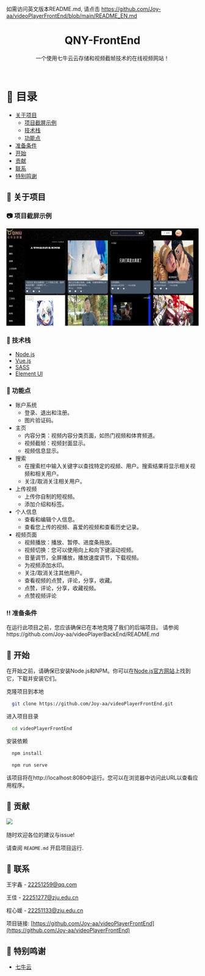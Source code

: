 如需访问英文版本README.md,
请点击 https://github.com/Joy-aa/videoPlayerFrontEnd/blob/main/README_EN.md


<div align="center">

  <h1>QNY-FrontEnd</h1>

  <p>
    一个使用七牛云云存储和视频截帧技术的在线视频网站！
  </p>

<!-- Badges -->

</div>

<br />

<!-- 目录 -->

# :notebook_with_decorative_cover: 目录

- [关于项目](#star2-关于项目)
    * [项目截屏示例](#camera-项目截屏示例)
    * [技术栈](#space_invader-技术栈)
    * [功能点](#dart-功能点)
- [准备条件](#bangbang-准备条件)
- [开始](#toolbox-开始)
- [贡献](#wave-贡献)
- [联系](#handshake-联系)
- [特别鸣谢](#gem-特别鸣谢)

<!-- 关于项目 -->
## :star2: 关于项目

<!-- 项目截屏示例 -->
### :camera: 项目截屏示例

<div align="center"> 
  <img src="src/assets/readmeimg.png" alt="screenshot" />
</div>

[//]: # (<!-- Project Structure -->)

[//]: # (### :key: Project Structure)

[//]: # ()
[//]: # (│  ***config files**  )

[//]: # (│  babel.config.js   )

[//]: # (│  jsconfig.json  )

[//]: # (│  package-lock.json  )

[//]: # (│  package.json  )

[//]: # (│  README.md  )

[//]: # (│  tsconfig.json  )

[//]: # (│  vue.config.js  )

[//]: # (│  ***npm library**  )

[//]: # (├─node_modules  )

[//]: # (│  ***public files**  )

[//]: # (├─public  )

[//]: # (│  ***source files**  )

[//]: # (└─src  )

[//]: # (│  ***program entrance file**  )

[//]: # (│     App.vue   )

[//]: # (│     main.ts  )

[//]: # (│     shims-vue.d.ts  )

[//]: # (│  ***login api files**  )

[//]: # (├─api  )

[//]: # (│  ***related images**  )

[//]: # (├─assets  )

[//]: # (├─components  )

[//]: # (│  ***main pages**  )

[//]: # (├─pages  )

[//]: # (│  ├─homepage  )

[//]: # (│  ├─loginIn  )

[//]: # (│  └─user  )

[//]: # (│  ***router files**  )

[//]: # (├─router  )

[//]: # (│      index.ts  )

[//]: # (│  ***storage files**  )

[//]: # (├─store  )

[//]: # (│      index.js  )

[//]: # (│  ***util files**  )

[//]: # (└─utils)

<!-- 技术栈 -->
### :space_invader: 技术栈

<ul>
  <li><a href="https://nodejs.org/en">Node.js</a></li>
  <li><a href="https://cn.vuejs.org/">Vue.js</a></li>
  <li><a href="https://www.sass.hk/">SASS</a></li>
  <li><a href="https://element-plus.org/zh-CN/">Element UI</a></li>
</ul>

<!-- 功能点 -->
### :dart: 功能点

- 账户系统
  * 登录、退出和注册。
  * 图片验证码。
- 主页
  * 内容分类：视频内容分类页面，如热门视频和体育频道。
  * 视频截帧：视频封面显示。
  * 视频信息显示。
- 搜索
  * 在搜索栏中输入关键字以查找特定的视频、用户。搜索结果将显示相关视频和相关用户。
  * 关注/取消关注相关用户。
- 上传视频
  * 上传你自制的短视频。
  * 添加介绍和标签。
- 个人信息
  * 查看和编辑个人信息。
  * 查看您上传的视频、喜爱的视频和查看历史记录。
- 视频页面
  * 视频播放：播放、暂停、进度条拖放。
  * 视频切换：您可以使用向上和向下键滚动视频。
  * 音量调节，全屏播放，播放速度调节，下载视频。
  * 为视频添加水印。
  * 关注/取消关注其他用户。
  * 查看视频的点赞，评论，分享，收藏。
  * 点赞，评论，分享，收藏视频。
  * 点赞视频评论

<!-- 准备条件 -->
### :bangbang: 准备条件

在运行此项目之前，您应该确保已在本地克隆了我们的后端项目。
请参阅https://github.com/Joy-aa/videoPlayerBackEnd/README.md

<!-- 开始 -->
## 	:toolbox: 开始

在开始之前，请确保已安装Node.js和NPM。你可以在[Node.js官方网站](https://nodejs.org/)上找到它，下载并安装它们。

克隆项目到本地

```bash
  git clone https://github.com/Joy-aa/videoPlayerFrontEnd.git
```

进入项目目录

```bash
  cd videoPlayerFrontEnd
```

安装依赖

```bash
  npm install
```
```bash
  npm run serve
```

该项目将在http://localhost:8080中运行。您可以在浏览器中访问此URL以查看应用程序。

<!-- 贡献 -->
## :wave: 贡献

<a href="https://github.com/Joy-aa/videoPlayerFrontEnd/graphs/contributors">
  <img src="https://contrib.rocks/image?repo=Louis3797/awesome-readme-template" />
</a>

随时欢迎各位的建议与issue!

请查阅 `README.md` 开启项目运行.

<!-- 联系 -->
## :handshake: 联系

王宇鑫 - 22251259@qq.com

王佳 - 22251277@zju.edu.cn

程心媛 - 22251133@zju.edu.cn

项目链接: [https://github.com/Joy-aa/videoPlayerFrontEnd](https://github.com/Joy-aa/videoPlayerFrontEnd)

<!-- 特别鸣谢 -->
## :gem: 特别鸣谢

- [七牛云](https://www.qiniu.com/)
